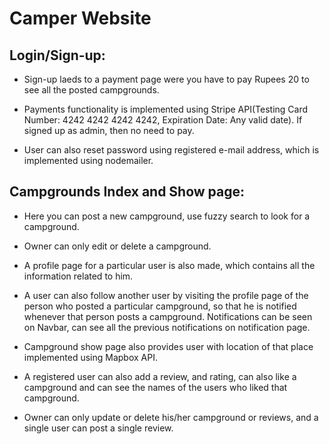  # Camper Website

 ## Login/Sign-up:

 * Sign-up laeds to a payment page were you have to pay Rupees 20 to see all the posted campgrounds.

 * Payments functionality is implemented using Stripe API(Testing Card Number: 4242 4242 4242 4242, Expiration Date: Any valid date).
 If signed up as admin, then no need to pay.

 * User can also reset password using registered e-mail address, which is implemented using nodemailer.


 
 ## Campgrounds Index and Show page:

 * Here you can post a new campground, use fuzzy search to look for a campground.
 * Owner can only edit or delete a campground.

 * A profile page for a particular user is also made, which contains all the information related to him.

 * A user can also follow another user by visiting the profile page of the person who posted a particular campground, so that he is notified whenever that person posts a campground. Notifications can be seen on Navbar, can see all the previous notifications on notification page.

 * Campground show page also provides user with location of that place implemented using Mapbox API.

 * A registered user can also add a review, and rating, can also like a campground and can see the names of the users who liked that campground.

 * Owner can only update or delete his/her campground or reviews, and a single user can post a single review.
